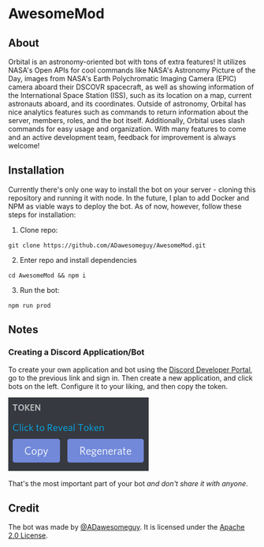 # AwesomeMod
## About
Orbital is an astronomy-oriented bot with tons of extra features! It utilizes NASA's Open APIs for cool commands like NASA's Astronomy Picture of the Day, images from NASA's Earth Polychromatic Imaging Camera (EPIC) camera aboard their DSCOVR spacecraft, as well as showing information of the International Space Station (ISS), such as its location on a map, current astronauts aboard, and its coordinates. Outside of astronomy, Orbital has nice analytics features such as commands to return information about the server, members, roles, and the bot itself. Additionally, Orbital uses slash commands for easy usage and organization. With many features to come and an active development team, feedback for improvement is always welcome!

## Installation
Currently there's only one way to install the bot on your server - cloning this repository and running it with node. In the future, I plan to add Docker and NPM as viable ways to deploy the bot. As of now, however, follow these steps for installation:

1. Clone repo:
```
git clone https://github.com/ADawesomeguy/AwesomeMod.git
```
2. Enter repo and install dependencies
```
cd AwesomeMod && npm i
```
3. Run the bot:
```
npm run prod
```

## Notes
### Creating a Discord Application/Bot
To create your own application and bot using the [Discord Developer Portal](https://discord.com/developers), go to the previous link and sign in. Then create a new application, and click bots on the left. Configure it to your liking, and then copy the token.

   ![](https://raw.githubusercontent.com/ADawesomeguy/AwesomeSciBo/master/images/discord-developer.png)

That's the most important part of your bot *and don't share it with anyone*.

## Credit
The bot was made by [@ADawesomeguy](https://github.com/ADawesomeguy). It is licensed under the [Apache 2.0 License](https://www.apache.org/licenses/LICENSE-2.0.html).
